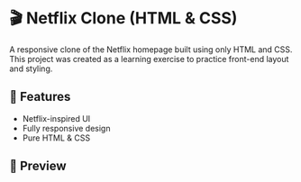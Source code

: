 # 🎬 Netflix Clone (HTML & CSS)

A responsive clone of the Netflix homepage built using only HTML and CSS.  
This project was created as a learning exercise to practice front-end layout and styling.

## 🚀 Features

- Netflix-inspired UI
- Fully responsive design
- Pure HTML & CSS 

## 📸 Preview
